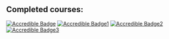 ## Completed courses:

[![Accredible Badge](https://api.accredible.com/v1/frontend/credential_website_embed_image/badge/101494503)](https://skillsoft.digitalbadges.skillsoft.com/embed/7dc701c9-306e-446d-ab88-6ddd36ca38ef)
[![Accredible Badge1](https://api.accredible.com/v1/frontend/credential_website_embed_image/badge/101721225)](https://skillsoft.digitalbadges.skillsoft.com/embed/9f00f879-ac08-4e5e-a54d-c3ed55edf8e6)
[![Accredible Badge2](https://api.accredible.com/v1/frontend/credential_website_embed_image/badge/102438201)](https://skillsoft.digitalbadges.skillsoft.com/0cfa0ee9-9e6e-421c-b297-2e5902a77487)
[![Accredible Badge3](https://api.accredible.com/v1/frontend/credential_website_embed_image/badge/102441497)](https://skillsoft.digitalbadges.skillsoft.com/eade3431-1be5-4c3f-9e57-650dd1ed16bd)
